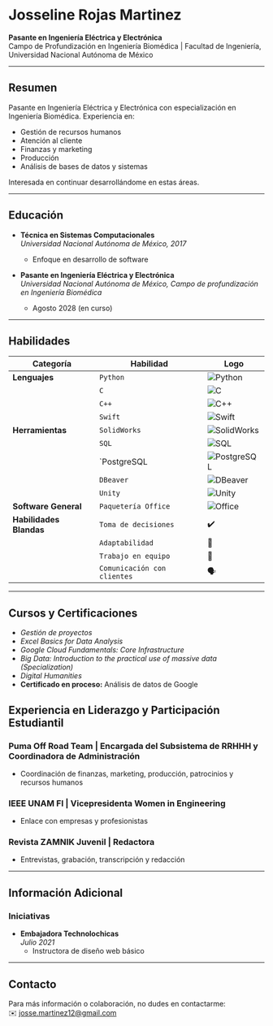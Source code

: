 # Josseline Rojas Martinez

**Pasante en Ingeniería Eléctrica y Electrónica**  
Campo de Profundización en Ingeniería Biomédica | Facultad de Ingeniería, Universidad Nacional Autónoma de México  


---

## Resumen

Pasante en Ingeniería Eléctrica y Electrónica con especialización en Ingeniería Biomédica. Experiencia en:  
- Gestión de recursos humanos  
- Atención al cliente  
- Finanzas y marketing  
- Producción  
- Análisis de bases de datos y sistemas  

Interesada en continuar desarrollándome en estas áreas.

---

## Educación

- **Técnica en Sistemas Computacionales**  
  *Universidad Nacional Autónoma de México, 2017*  
  - Enfoque en desarrollo de software  

- **Pasante en Ingeniería Eléctrica y Electrónica**  
  *Universidad Nacional Autónoma de México, Campo de profundización en Ingeniería Biomédica*  
  - Agosto 2028 (en curso)  

---

## Habilidades

| **Categoría**        | **Habilidad**                | **Logo**                                   |
|-----------------------|------------------------------|--------------------------------------------|
| **Lenguajes**         | `Python`                    | ![Python](https://cdn-icons-png.flaticon.com/512/5968/5968350.png) |
|                       | `C`                         | ![C](https://upload.wikimedia.org/wikipedia/commons/1/19/C_Logo.png) |
|                       | `C++`                       | ![C++](https://upload.wikimedia.org/wikipedia/commons/1/18/ISO_C%2B%2B_Logo.svg) |
|                       | `Swift`                     | ![Swift]([https://upload.wikimedia.org/wikipedia/commons/9/9d/Swift_logo.svg](https://user-images.githubusercontent.com/25181517/121406389-6267a300-c95e-11eb-8d67-f1e22afe8aea.png)) |
| **Herramientas**      | `SolidWorks`                | ![SolidWorks](https://upload.wikimedia.org/wikipedia/commons/2/2b/SolidWorks_Logo.svg) |
|                       | `SQL`                       | ![SQL](https://cdn-icons-png.flaticon.com/512/2772/2772128.png)     |
|                       | `PostgreSQL                 | ![PostgreSQL]([https://dbeaver.io/wp-content/uploads/2017/12/dbeaver-logo.png](https://user-images.githubusercontent.com/25181517/117208740-bfb78400-adf5-11eb-97bb-09072b6bedfc.png)) |
|                       | `DBeaver`                   | ![DBeaver](https://dbeaver.io/wp-content/uploads/2017/12/dbeaver-logo.png) |
|                       | `Unity`                     | ![Unity]([https://upload.wikimedia.org/wikipedia/commons/1/19/Unity_Technologies_logo.svg](https://user-images.githubusercontent.com/25181517/193427941-9437dbbe-376f-40dc-9573-0ef5c02a26a7.png)) |
| **Software General**  | `Paquetería Office`         | ![Office](https://upload.wikimedia.org/wikipedia/commons/d/da/Microsoft_Office_logo_%282013-2019%29.png) |
| **Habilidades Blandas** | `Toma de decisiones`        | ✔️                                      |
|                       | `Adaptabilidad`             | 🔄                                      |
|                       | `Trabajo en equipo`         | 🤝                                      |
|                       | `Comunicación con clientes` | 🗣️                                     |

---

## Cursos y Certificaciones

- *Gestión de proyectos*  
- *Excel Basics for Data Analysis*  
- *Google Cloud Fundamentals: Core Infrastructure*  
- *Big Data: Introduction to the practical use of massive data (Specialization)*  
- *Digital Humanities*  
- **Certificado en proceso:** Análisis de datos de Google  

## Experiencia en Liderazgo y Participación Estudiantil

### Puma Off Road Team | **Encargada del Subsistema de RRHHH y Coordinadora de Administración**  
- Coordinación de finanzas, marketing, producción, patrocinios y recursos humanos  

### IEEE UNAM FI | **Vicepresidenta Women in Engineering**  
- Enlace con empresas y profesionistas  

### Revista ZAMNIK Juvenil | **Redactora**  
- Entrevistas, grabación, transcripción y redacción  

---

## Información Adicional

### Iniciativas  
- **Embajadora Technolochicas**  
  *Julio 2021*  
  - Instructora de diseño web básico  

---

## Contacto

Para más información o colaboración, no dudes en contactarme:  
✉️ josse.martinez12@gmail.com  
